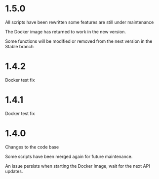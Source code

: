 # 1.5.0

All scripts have been rewritten some features are still under maintenance

The Docker image has returned to work in the new version.

Some functions will be modified or removed from the next version in the Stable branch

# 1.4.2

Docker test fix

# 1.4.1

Docker test fix

# 1.4.0

Changes to the code base

Some scripts have been merged again for future maintenance.

An issue persists when starting the Docker Image, wait for the next API updates.
